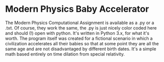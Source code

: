 # Modern Physics Baby Accelerator

The Modern Physics Computational Assignment is available as a .py or a .txt. Of course, they work the same, the .py is just nicely color coded here and should (!) open with python. It's written in Python 3.x, for what it's worth. 
The program itself was created for a fictional scenario in which a civilization accelerates all their babies so that at some point they are all the same age and are not disadvantaged by different birth dates. It's a simple math based entirely on time dilation from special relativity.

